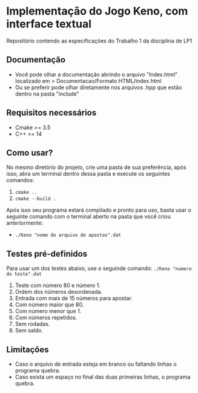 # Implementação do Jogo Keno, com interface textual
 Repositório contendo as especificações do Trabalho 1 da disciplina de LP1

## Documentação
- Você pode olhar a documentação abrindo o arquivo "Index.html" localizado em > Documentacao/Formato HTML/index.html 
- Ou se preferir pode olhar diretamente nos arquivos .hpp que estão dentro na pasta "include"

## Requisitos necessários
- Cmake >= 3.5
- C++ >= 14

## Como usar?

No mesmo diretório do projeto, crie uma pasta de sua preferência, após isso, abra um terminal dentro dessa pasta e execute os seguintes comandos:

1. `cmake ..`
2. `cmake --build .`

Após isso seu programa estará compilado e pronto para uso, basta usar o seguinte comando com o terminal aberto na pasta que você criou anteriormente:

- `./Keno "nome do arquivo de apostas".dat`

## Testes pré-definidos
Para usar um dos testes abaixo, use o seguinde comando:
`./Keno "numero do teste".dat`

1. Teste com número 80 e número 1.
2. Ordem dos números desordenada.
3. Entrada com mais de 15 números para apostar.
4. Com número maior que 80.
5. Com número menor que 1.
6. Com números repetidos.
7. Sem rodadas.
8. Sem saldo.

## Limitações

- Caso o arquivo de entrada esteja em branco ou faltando linhas o programa quebra.
- Caso exista um espaço no final das duas primeiras linhas, o programa quebra.
